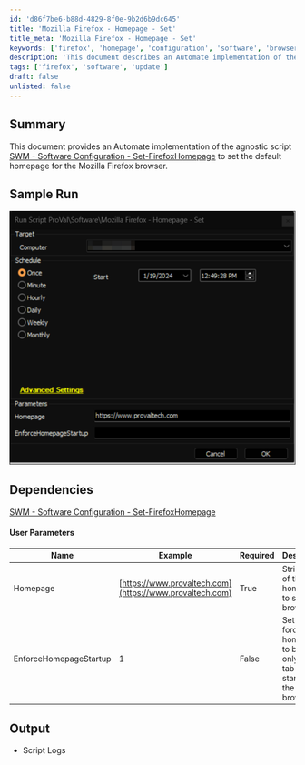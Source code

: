 ```yaml
---
id: 'd86f7be6-b88d-4829-8f0e-9b2d6b9dc645'
title: 'Mozilla Firefox - Homepage - Set'
title_meta: 'Mozilla Firefox - Homepage - Set'
keywords: ['firefox', 'homepage', 'configuration', 'software', 'browser']
description: 'This document describes an Automate implementation of the SWM - Software Configuration - Set-FirefoxHomepage script, which sets the default homepage for the Mozilla Firefox browser. It includes user parameters, sample run outputs, and dependencies.'
tags: ['firefox', 'software', 'update']
draft: false
unlisted: false
---
```


## Summary

This document provides an Automate implementation of the agnostic script [SWM - Software Configuration - Set-FirefoxHomepage](<../../powershell/Set-FirefoxHomepage.md>) to set the default homepage for the Mozilla Firefox browser.

## Sample Run

![Sample Run](../../../static/img/Mozilla-Firefox---Homepage---Set/image_1.png)

## Dependencies

[SWM - Software Configuration - Set-FirefoxHomepage](<../../powershell/Set-FirefoxHomepage.md>)

#### User Parameters

| Name                   | Example                               | Required | Description                                                                                   |
|------------------------|---------------------------------------|----------|-----------------------------------------------------------------------------------------------|
| Homepage               | [https://www.provaltech.com](https://www.provaltech.com) | True     | String value of the homepage to set in the browser.                                          |
| EnforceHomepageStartup  | 1                                     | False    | Set to 1 to force the homepage to be the only open tab at startup of the browser.            |

## Output

- Script Logs



